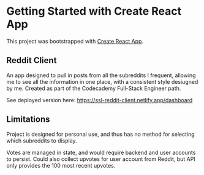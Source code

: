 # Getting Started with Create React App

This project was bootstrapped with [Create React App](https://github.com/facebook/create-react-app).

## Reddit Client

An app designed to pull in posts from all the subreddits I frequent, allowing me to see all the information in one place, with a consistent style desiugned by me. Created as part of the Codecademy Full-Stack Engineer path.

See deployed version here: https://ssl-reddit-client.netlify.app/dashboard

## Limitations

Project is designed for personal use, and thus has no method for selecting which subreddits to display.

Votes are managed in state, and would require backend and user accounts to persist. Could also collect upvotes for user account from Reddit, but API only provides the 100 most recent upvotes.
